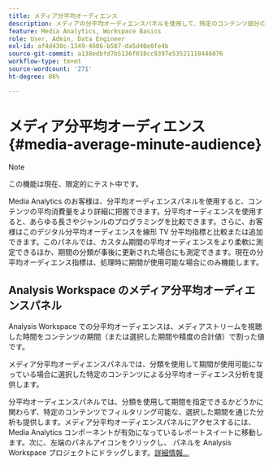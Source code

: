```yaml
---
title: メディア分平均オーディエンス
description: メディアの分平均オーディエンスパネルを使用して、特定のコンテンツ部分の分平均オーディエンスまたはカスタマイズされた期間の分平均オーディエンスを分析する方法を説明します。
feature: Media Analytics, Workspace Basics
role: User, Admin, Data Engineer
exl-id: af4d430c-1349-4606-b587-da5d40e0fe4b
source-git-commit: a138edbfd7b5136f038cc9397e53521110446076
workflow-type: tm+mt
source-wordcount: '271'
ht-degree: 86%

---
```


# メディア分平均オーディエンス {#media-average-minute-audience}

>[!NOTE]
>
>この機能は現在、限定的にテスト中です。


Media Analytics のお客様は、分平均オーディエンスパネルを使用すると、コンテンツの平均消費量をより詳細に把握できます。分平均オーディエンスを使用すると、あらゆる長さやジャンルのプログラミングを比較できます。さらに、お客様はこのデジタル分平均オーディエンスを線形 TV 分平均指標と比較または追加できます。このパネルでは、カスタム期間の平均オーディエンスをより柔軟に測定できるほか、期間の分類が事後に更新された場合にも測定できます。現在の分平均オーディエンス指標は、処理時に期間が使用可能な場合にのみ機能します。

## Analysis Workspace のメディア分平均オーディエンスパネル

Analysis Workspace での分平均オーディエンスは、メディアストリームを視聴した時間をコンテンツの期間（または選択した期間や精度の合計値）で割った値です。


メディア分平均オーディエンスパネルでは、分類を使用して期間が使用可能になっている場合に選択した特定のコンテンツによる分平均オーディエンス分析を提供します。

分平均オーディエンスパネルでは、分類を使用して期間を指定できるかどうかに関わらず、特定のコンテンツでフィルタリング可能な、選択した期間を通じた分析も提供します。メディア分平均オーディエンスパネルにアクセスするには、Media Analytics コンポーネントが有効になっているレポートスイートに移動します。次に、左端のパネルアイコンをクリックし、 パネルを Analysis Workspace プロジェクトにドラッグします。[詳細情報...](https://experienceleague.adobe.com/docs/analytics/analyze/analysis-workspace/panels/average-minute-audience-panel.html?lang=en)

<!-- ## DOES THIS APPLY Get Concurrent Viewers via Analytics Reporting API

REVISE You can also get concurrent viewer data for up to 1-month at a time at minute-level granularity using the Analytics Reporting API 2.0.  The reporting API uses the same definition of concurrent viewers as Analysis Workspace.  For more information see [_*Get concurrent viewers JSON report data with Analytics 2.0 APIs*_](/help/media-reports/media-default-reports/get-concurrent-json20.md). -->
